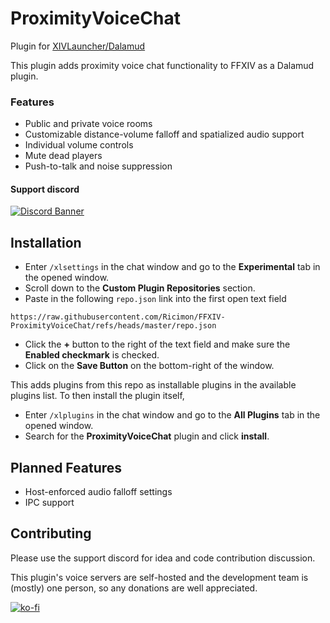 # ProximityVoiceChat

Plugin for [XIVLauncher/Dalamud](https://goatcorp.github.io/)

This plugin adds proximity voice chat functionality to FFXIV as a Dalamud plugin.

### Features
- Public and private voice rooms
- Customizable distance-volume falloff and spatialized audio support
- Individual volume controls
- Mute dead players
- Push-to-talk and noise suppression

#### Support discord

[![Discord Banner](https://discord.com/api/guilds/669688899248979968/widget.png?style=banner2)](https://discord.gg/rSucAJ6A7u)

## Installation
- Enter `/xlsettings` in the chat window and go to the **Experimental** tab in the opened window.
- Scroll down to the **Custom Plugin Repositories** section.
- Paste in the following `repo.json` link into the first open text field
```
https://raw.githubusercontent.com/Ricimon/FFXIV-ProximityVoiceChat/refs/heads/master/repo.json
```
- Click the **+** button to the right of the text field and make sure the **Enabled checkmark** is checked.
- Click on the **Save Button** on the bottom-right of the window.

This adds plugins from this repo as installable plugins in the available plugins list. To then install the plugin itself,

- Enter `/xlplugins` in the chat window and go to the **All Plugins** tab in the opened window.
- Search for the **ProximityVoiceChat** plugin and click **install**.

## Planned Features
- Host-enforced audio falloff settings
- IPC support

## Contributing
Please use the support discord for idea and code contribution discussion.

This plugin's voice servers are self-hosted and the development team is (mostly) one person, so any donations are well appreciated.

[![ko-fi](https://www.ko-fi.com/img/githubbutton_sm.svg)](https://ko-fi.com/ricimon)
